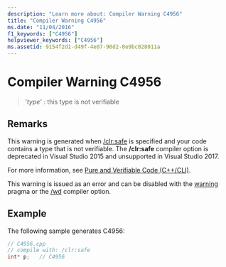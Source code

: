 ```yaml
---
description: "Learn more about: Compiler Warning C4956"
title: "Compiler Warning C4956"
ms.date: "11/04/2016"
f1_keywords: ["C4956"]
helpviewer_keywords: ["C4956"]
ms.assetid: 9154f2d1-d49f-4e07-90d2-0e9bc028011a
---
```

# Compiler Warning C4956

> '*type*' : this type is not verifiable

## Remarks

This warning is generated when [/clr:safe](../../build/reference/clr-common-language-runtime-compilation.md) is specified and your code contains a type that is not verifiable. The **/clr:safe** compiler option is deprecated in Visual Studio 2015 and unsupported in Visual Studio 2017.

For more information, see [Pure and Verifiable Code (C++/CLI)](../../dotnet/pure-and-verifiable-code-cpp-cli.md).

This warning is issued as an error and can be disabled with the [warning](../../preprocessor/warning.md) pragma or the [/wd](../../build/reference/compiler-option-warning-level.md) compiler option.

## Example

The following sample generates C4956:

```cpp
// C4956.cpp
// compile with: /clr:safe
int* p;   // C4956
```

